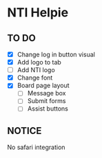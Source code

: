 # NTI Helpie

## TO DO
- [x] Change log in button visual
- [x] Add logo to tab
- [ ] Add NTI logo
- [x] Change font
- [x] Board page layout
  - [ ] Message box
  - [ ] Submit forms
  - [ ] Assist buttons

## NOTICE
No safari integration 

